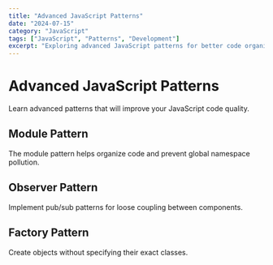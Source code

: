 ```yaml
---
title: "Advanced JavaScript Patterns"
date: "2024-07-15"
category: "JavaScript"
tags: ["JavaScript", "Patterns", "Development"]
excerpt: "Exploring advanced JavaScript patterns for better code organization."
---
```


Advanced JavaScript Patterns
=============================

Learn advanced patterns that will improve your JavaScript code quality.

Module Pattern
--------------

The module pattern helps organize code and prevent global namespace pollution.

Observer Pattern
----------------

Implement pub/sub patterns for loose coupling between components.

Factory Pattern
---------------

Create objects without specifying their exact classes.
